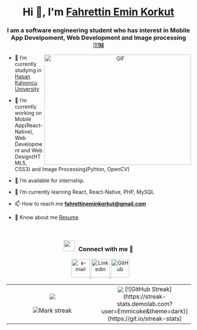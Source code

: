 <h1 align="center">Hi 👋, I'm <a href="https://100rabhcsmc.github.io/Me.io/" target="blank">
Fahrettin Emin Korkut</a></h1>
<h3 align="center">I am a software engineering student who has interest in Mobile App Develpoment, Web Development and Image processing &#127470;&#127475</h3>

<a target="_blank" align="center">
  <img align="right" top="500" height="300" width="400" alt="GIF" src="https://media.giphy.com/media/SWoSkN6DxTszqIKEqv/giphy.gif">
</a>

- 🔭 I’m currently studying in <a href="https://www.hku.edu.tr" target="blank">Hasan Kalyoncu University</a>

- 🌱 I’m currently working on Mobile App(React-Native), Web Development and Web Design(HTML5, CSS3) and Image Processing(Pyhton, OpenCV)

- 🤝 I’m available for internship.

- 🌱 I’m currently learning React, React-Native, PHP, MySQL

- 📫 How to reach me **fahrettineminkorkut@gmail.com**

- 📄 Know about me <a href="https://github.com/Emmicoke/Portfolio/blob/main/src/assets/pdf/KORKUTFahrettinEminCV.pdf" target="blank">Resume</a>
<br/>
<h3 align="center" > <img src="https://media.giphy.com/media/iY8CRBdQXODJSCERIr/giphy.gif" width="30" height="30" style="margin-right: 10px;">Connect with me 🤝 </h3>

<p align="center">

 <div align="center"  class="icons-social" style="margin-left: 10px;">
       <a href="mailto:fahrettineminkorkut@gmail.com"> <img
                    src="https://cdn4.iconfinder.com/data/icons/social-media-logos-6/512/112-gmail_email_mail-512.png"
                    alt="e-mail" width="50" height="50"> </a>
            <a href="https://www.linkedin.com/in/fahrettin-emin-korkut-b94698237/"> <img
                    src="https://encrypted-tbn0.gstatic.com/images?q=tbn:ANd9GcRokEYt0yyh6uNDKL8uksVLlhZ35laKNQgZ9g&s"
                    alt="Linkedin" width="50" height="50"> </a>
            <a href="https://github.com/Emmicoke"> <img
                    src="https://encrypted-tbn0.gstatic.com/images?q=tbn:ANd9GcSbqj9Ii13d6hx5a9kyLnC5A8A96LDSaSZv_w&s"
                    alt="GitHub" width="50" height="50"> </a>
      </div>

</p>
<table align="center">
<tr border="none">
<td width="50%" align="center">

  <img  align="center"  src="https://github-readme-stats.vercel.app/api?username=1010nishant&theme=dark&show_icons=true&count_private=true" />
  <br></br>
  <img  title="🔥 Get streak stats for your profile at git.io/streak-stats" alt="Mark streak" src="https://github-readme-streak-stats.herokuapp.com/?user=1010nishant&theme=dark&hide_border=false" /> 
</td>

<td width="50%" align="center">

  <img  align="center"  src="https://github-readme-stats.anuraghazra1.vercel.app/api/top-langs/?username=1010nishant&theme=dark&hide_border=false&no-bg=true&no-frame=true&langs_count=10"/>
  [![GitHub Streak](https://streak-stats.demolab.com?user=Emmicoke&theme=dark)](https://git.io/streak-stats)
  </td>
</tr>
</table>
